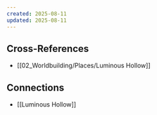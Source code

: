 ```yaml
---
created: 2025-08-11
updated: 2025-08-11
---
```




## Cross-References

- [[02_Worldbuilding/Places/Luminous Hollow]]


## Connections

- [[Luminous Hollow]]
